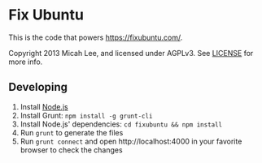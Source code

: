 # Fix Ubuntu

This is the code that powers <https://fixubuntu.com/>.

Copyright 2013 Micah Lee, and licensed under AGPLv3. See [LICENSE](/LICENSE) for more info.


## Developing

1. Install [Node.js](http://nodejs.org/)
2. Install Grunt: `npm install -g grunt-cli`
3. Install Node.js' dependencies: `cd fixubuntu && npm install`
4. Run `grunt` to generate the files
5. Run `grunt connect` and open http://localhost:4000
   in your favorite browser to check the changes
